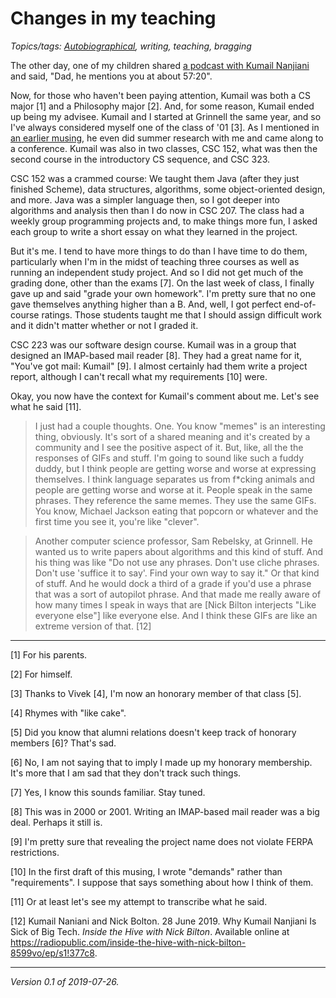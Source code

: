 Changes in my teaching
======================

*Topics/tags: [Autobiographical](index-autobiographical), writing, teaching, bragging*

The other day, one of my children shared [a podcast with Kumail
Nanjiani](https://radiopublic.com/inside-the-hive-with-nick-bilton-8599vo/ep/s1!377c8)
and said, "Dad, he mentions you at about 57:20".

Now, for those who haven't been paying attention, Kumail was both
a CS major [1] and a Philosophy major [2].  And, for some reason,
Kumail ended up being my advisee.  Kumail and I started at Grinnell
the same year, and so I've always considered myself one of the class
of '01 [3].  As I mentioned in [an earlier
musing](things-we-lose-2019-07-25), he even did summer research
with me and came along to a conference.  Kumail was also in two
classes, CSC 152, what was then the second course in the introductory
CS sequence, and CSC 323.

CSC 152 was a crammed course: We taught them Java (after they just
finished Scheme), data structures, algorithms, some object-oriented
design, and more.  Java was a simpler language then, so I got deeper
into algorithms and analysis then than I do now in CSC 207.  The
class had a weekly group programming projects and, to make things
more fun, I asked each group to write a short essay on what they
learned in the project.

But it's me.  I tend to have more things to do than I have time to
do them, particularly when I'm in the midst of teaching three courses
as well as running an independent study project.  And so I did not
get much of the grading done, other than the exams [7].  On the
last week of class, I finally gave up and said "grade your own
homework".  I'm pretty sure that no one gave themselves anything
higher than a B.  And, well, I got perfect end-of-course ratings.
Those students taught me that I should assign difficult work and
it didn't matter whether or not I graded it.

CSC 223 was our software design course.  Kumail was in a group that
designed an IMAP-based mail reader [8].  They had a great name for
it, "You've got mail: Kumail" [9].  I almost certainly had them
write a project report, although I can't recall what my requirements
[10] were.

Okay, you now have the context for Kumail's comment about me.  Let's
see what he said [11].

> I just had a couple thoughts.  One.  You know "memes" is an interesting
thing, obviously.  It's sort of a shared meaning and it's created
by a community and I see the positive aspect of it.  But, like, all
the the responses of GIFs and stuff.  I'm going to sound like such
a fuddy duddy, but I think people are getting worse and worse at
expressing themselves.  I think language separates us from f*cking
animals and people are getting worse and worse at it.  People speak
in the same phrases.  They reference the same memes.  They use the
same GIFs.  You know, Michael Jackson eating that popcorn or whatever
and the first time you see it, you're like "clever".

> Another computer science professor, Sam Rebelsky, at Grinnell.  He
wanted us to write papers about algorithms and this kind of stuff.  And
his thing was like "Do not use any phrases.  Don't use cliche phrases.
Don't use 'suffice it to say'.  Find your own way to say it."  Or that
kind of stuff.  And he would dock a third of a grade if you'd use a 
phrase that was a sort of autopilot phrase.  And that made me really
aware of how many times I speak in ways that are [Nick Bilton
interjects "Like everyone else"] like everyone else.  And I think
these GIFs are like an extreme version of that. [12]


---

[1] For his parents.

[2] For himself.

[3] Thanks to Vivek [4], I'm now an honorary member of that class [5].

[4] Rhymes with "like cake".

[5] Did you know that alumni relations doesn't keep track of honorary
members [6]?  That's sad.

[6] No, I am not saying that to imply I made up my honorary membership.
It's more that I am sad that they don't track such things.

[7] Yes, I know this sounds familiar.  Stay tuned.

[8] This was in 2000 or 2001.  Writing an IMAP-based mail reader was
a big deal.  Perhaps it still is.

[9] I'm pretty sure that revealing the project name does not violate
FERPA restrictions.

[10] In the first draft of this musing, I wrote "demands" rather than
"requirements".  I suppose that says something about how I think of them.

[11] Or at least let's see my attempt to transcribe what he said.

[12] Kumail Naniani and Nick Bolton.  28 June 2019.  Why Kumail Nanjiani
Is Sick of Big Tech.  _Inside the Hive with Nick Bilton_.  Available
online at
<https://radiopublic.com/inside-the-hive-with-nick-bilton-8599vo/ep/s1!377c8>.

---

*Version 0.1 of 2019-07-26.*
